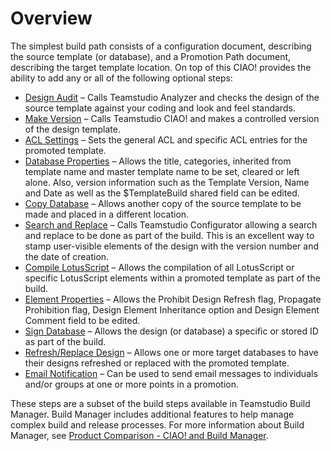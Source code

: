 # Overview

The simplest build path consists of a configuration document, describing the source template (or database), and a Promotion Path document, describing the target template location. On top of this CIAO! provides the ability to add any or all of the following optional steps:

* [Design Audit](bsaudit.md) – Calls Teamstudio Analyzer and checks the design of the source template against your coding and look and feel standards.
* [Make Version](bsversion.md) – Calls Teamstudio CIAO! and makes a controlled version of the design template.
* [ACL Settings](bsacl.md) – Sets the general ACL and specific ACL entries for the promoted template.
* [Database Properties](bsdbproperties.md) – Allows the title, categories, inherited from template name and master template name to be set, cleared or left alone. Also, version information such as the Template Version, Name and Date as well as the $TemplateBuild shared field can be edited.
* [Copy Database](bscopy.md) – Allows another copy of the source template to be made and placed in a different location.
* [Search and Replace](bssearch.md) – Calls Teamstudio Configurator allowing a search and replace to be done as part of the build. This is an excellent way to stamp user-visible elements of the design with the version number and the date of creation.
* [Compile LotusScript](bscompile.md) – Allows the compilation of all LotusScript or specific LotusScript elements within a promoted template as part of the build.
* [Element Properties](bselemproperties.md) – Allows the Prohibit Design Refresh flag, Propagate Prohibition flag, Design Element Inheritance option and Design Element Comment field to be edited.
* [Sign Database](bssign.md) – Allows the design (or database) a specific or stored ID as part of the build.
* [Refresh/Replace Design](bsrefresh.md) – Allows one or more target databases to have their designs refreshed or replaced with the promoted template.
* [Email Notification](bsemail.md) – Can be used to send email messages to individuals and/or groups at one or more points in a promotion.

These steps are a subset of the build steps available in Teamstudio Build Manager. Build Manager includes additional features to help manage complex build and release processes. For more information about Build Manager, see [Product Comparison - CIAO! and Build Manager](promotioncompare.md).